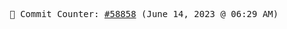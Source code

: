 <p align="center">
    <samp>
        📮 Commit Counter: <a href="https://github.com/Javascript-void0/Javascript-void0/commits/main">#58858</a> (June 14, 2023 @ 06:29 AM)
    </samp>
</p>